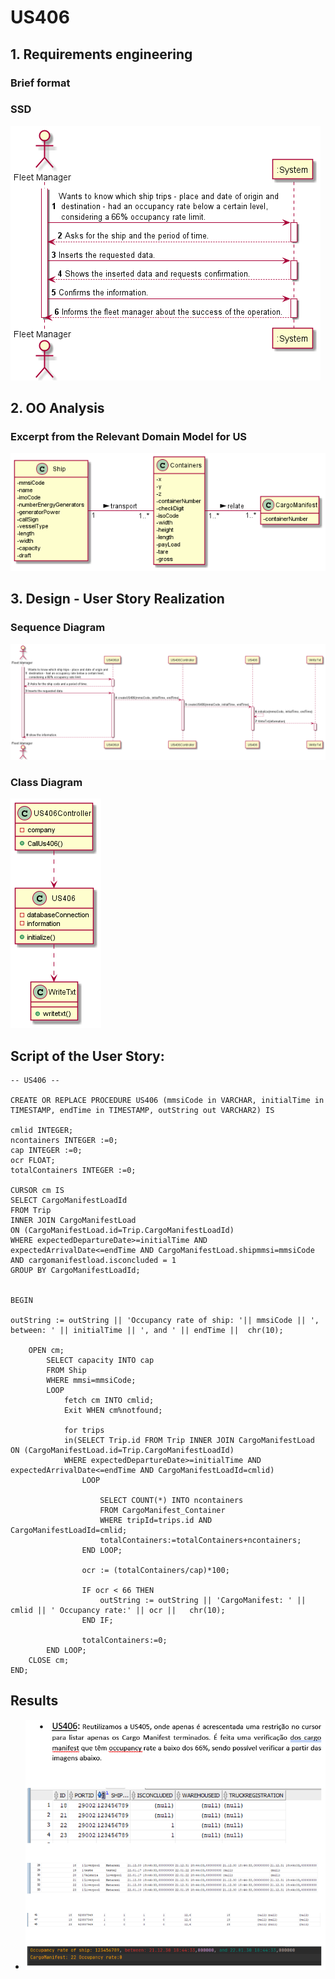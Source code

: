 # US406


## 1. Requirements engineering

### Brief format


### SSD

![SSD_US406.png](US406_SSD.png)


## 2. OO Analysis


### Excerpt from the Relevant Domain Model for US

![DM_US406.png](US406_DM.png)


## 3. Design - User Story Realization


### Sequence Diagram

![SD_US406.png](US406_SD.png)

### Class Diagram

![CD_US406.png](US406_CD.png)

## Script of the User Story:

    -- US406 --

    CREATE OR REPLACE PROCEDURE US406 (mmsiCode in VARCHAR, initialTime in TIMESTAMP, endTime in TIMESTAMP, outString out VARCHAR2) IS

    cmlid INTEGER;
    ncontainers INTEGER :=0;
    cap INTEGER :=0;
    ocr FLOAT;
    totalContainers INTEGER :=0;

    CURSOR cm IS
    SELECT CargoManifestLoadId
    FROM Trip
    INNER JOIN CargoManifestLoad
    ON (CargoManifestLoad.id=Trip.CargoManifestLoadId)
    WHERE expectedDepartureDate>=initialTime AND expectedArrivalDate<=endTime AND CargoManifestLoad.shipmmsi=mmsiCode
    AND cargomanifestload.isconcluded = 1
    GROUP BY CargoManifestLoadId;


    BEGIN

    outString := outString || 'Occupancy rate of ship: '|| mmsiCode || ', between: ' || initialTime || ', and ' || endTime ||  chr(10);

        OPEN cm;
            SELECT capacity INTO cap
            FROM Ship
            WHERE mmsi=mmsiCode;
            LOOP   
                fetch cm INTO cmlid;
                Exit WHEN cm%notfound;
            
                for trips
                in(SELECT Trip.id FROM Trip INNER JOIN CargoManifestLoad ON (CargoManifestLoad.id=Trip.CargoManifestLoadId)
                WHERE expectedDepartureDate>=initialTime AND expectedArrivalDate<=endTime AND CargoManifestLoadId=cmlid)
                    LOOP
                    
                        SELECT COUNT(*) INTO ncontainers
                        FROM CargoManifest_Container
                        WHERE tripId=trips.id AND CargoManifestLoadId=cmlid; 
                        totalContainers:=totalContainers+ncontainers;
                    END LOOP;
                
                    ocr := (totalContainers/cap)*100;
                
                    IF ocr < 66 THEN
                        outString := outString || 'CargoManifest: ' || cmlid || ' Occupancy rate:' || ocr ||   chr(10);
                    END IF;
                
                    totalContainers:=0;
            END LOOP;
        CLOSE cm;
    END;


## Results

* ![US406_DecisionMaking1.png](US406_DecisionMaking1.png) 
